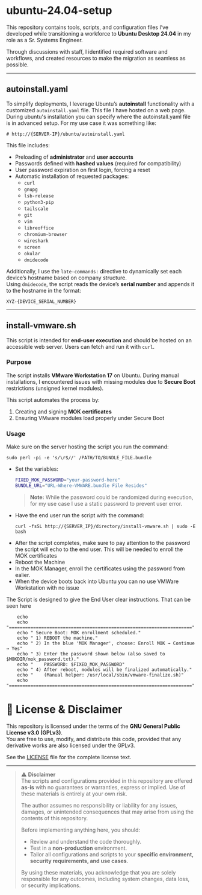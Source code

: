 # ubuntu-24.04-setup

This repository contains tools, scripts, and configuration files I’ve developed while transitioning a workforce to **Ubuntu Desktop 24.04** in my role as a Sr. Systems Engineer.  

Through discussions with staff, I identified required software and workflows, and created resources to make the migration as seamless as possible.

---
## autoinstall.yaml

To simplify deployments, I leverage Ubuntu’s **autoinstall** functionality with a customized `autoinstall.yaml` file. This file I have hosted on a web page. During ubuntu's installation you can specify where the autoinstall.yaml file is in advanced setup. For my use case it was something like:

```
# http://{SERVER-IP}/ubuntu/autoinstall.yaml
```

This file includes:
- Preloading of **administrator** and **user accounts**
- Passwords defined with **hashed values** (required for compatibility)
- User password expiration on first login, forcing a reset
- Automatic installation of requested packages:
  - `curl`  
  - `gnupg`  
  - `lsb-release`  
  - `python3-pip`  
  - `tailscale`  
  - `git`  
  - `vim`  
  - `libreoffice`  
  - `chromium-browser`  
  - `wireshark`  
  - `screen`  
  - `okular`  
  - `dmidecode`  

Additionally, I use the `late-commands:` directive to dynamically set each device’s hostname based on company structure.  
Using `dmidecode`, the script reads the device’s **serial number** and appends it to the hostname in the format:  
```
XYZ-{DEVICE_SERIAL_NUMBER}
```

---

## install-vmware.sh

This script is intended for **end-user execution** and should be hosted on an accessible web server. Users can fetch and run it with `curl`. 

### Purpose
The script installs **VMware Workstation 17** on Ubuntu. During manual installations, I encountered issues with missing modules due to **Secure Boot** restrictions (unsigned kernel modules).  

This script automates the process by:
1. Creating and signing **MOK certificates**  
2. Ensuring VMware modules load properly under Secure Boot  

### Usage

Make sure on the server hosting the script you run the command:
```
sudo perl -pi -e 's/\r$//' /PATH/TO/BUNDLE_FILE.bundle
```
- Set the variables:
  ```bash
  FIXED_MOK_PASSWORD="your-password-here"
  BUNDLE_URL="URL-Where-VMWARE.bundle File Resides"
  ```
  > **Note:** While the password could be randomized during execution, for my use case I use a static password to prevent user error.
- Have the end user run the script with the command:
  ```
  curl -fsSL http://{SERVER_IP}/directory/install-vmware.sh | sudo -E bash
  ```
- After the script completes, make sure to pay attention to the password the script will echo to the end user. This will be needed to enroll the MOK certificates
- Reboot the Machine
- In the MOK Manager, enroll the certificates using the password from ealier.
- When the device boots back into Ubuntu you can no use VMWare Workstation with no issue

The Script is designed to give the End User clear instructions. That can be seen here
```
    echo
    echo "===================================================================="
    echo " Secure Boot: MOK enrollment scheduled."
    echo " 1) REBOOT the machine."
    echo " 2) In the blue 'MOK Manager', choose: Enroll MOK → Continue → Yes"
    echo " 3) Enter the password shown below (also saved to $MOKDIR/mok_password.txt)."
    echo "    PASSWORD: $FIXED_MOK_PASSWORD"
    echo " 4) After reboot, modules will be finalized automatically."
    echo "    (Manual helper: /usr/local/sbin/vmware-finalize.sh)"
    echo "===================================================================="
```

# 📜 License & Disclaimer

This repository is licensed under the terms of the **GNU General Public License v3.0 (GPLv3)**.  
You are free to use, modify, and distribute this code, provided that any derivative works are also licensed under the GPLv3.  

See the [LICENSE](LICENSE) file for the complete license text.

---

> ⚠️ **Disclaimer**  
> The scripts and configurations provided in this repository are offered **as-is** with no guarantees or warranties, express or implied. Use of these materials is entirely at your own risk.  
>   
> The author assumes no responsibility or liability for any issues, damages, or unintended consequences that may arise from using the contents of this repository.  
>   
> Before implementing anything here, you should:  
> - Review and understand the code thoroughly.  
> - Test in a **non-production** environment.  
> - Tailor all configurations and scripts to your **specific environment, security requirements, and use cases**.  
>   
> By using these materials, you acknowledge that you are solely responsible for any outcomes, including system changes, data loss, or security implications.
